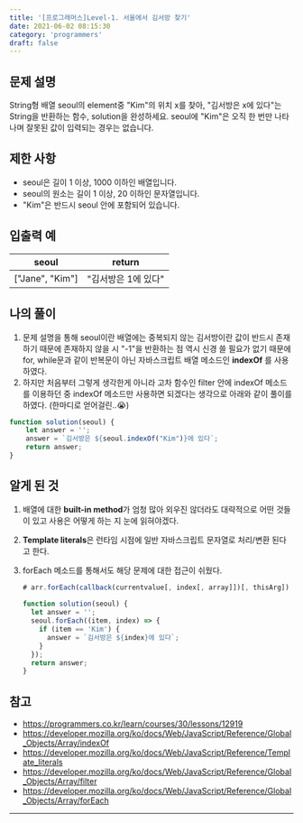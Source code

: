 ```yaml
---
title: '[프로그래머스]Level-1. 서울에서 김서방 찾기'
date: 2021-06-02 08:15:30
category: 'programmers'
draft: false
---
```



## 문제 설명

String형 배열 seoul의 element중 "Kim"의 위치 x를 찾아, "김서방은 x에 있다"는 String을 반환하는  함수, solution을 완성하세요. seoul에 "Kim"은 오직 한 번만 나타나며 잘못된 값이 입력되는 경우는 없습니다.

## 제한 사항

- seoul은 길이 1 이상, 1000 이하인 배열입니다.
- seoul의 원소는 길이 1 이상,  20 이하인 문자열입니다.
- "Kim"은 반드시 seoul 안에 포함되어 있습니다.

## 입출력 예

| seoul           | return              |
| --------------- | ------------------- |
| ["Jane", "Kim"] | "김서방은 1에 있다" |

## 나의 풀이

1. 문제 설명을 통해 seoul이란 배열에는 중복되지 않는 김서방이란 값이 반드시 존재하기 때문에 존재하지 않을 시 "-1"을 반환하는 점 역시 신경 쓸 필요가 없기 때문에 for, while문과 같이 반복문이 아닌 자바스크립트 배열 메소드인 **indexOf** 를 사용하였다.
2. 하지만 처음부터 그렇게 생각한게 아니라 고차 함수인 filter 안에 indexOf 메소드를 이용하던 중 indexOf 메소드만 사용하면 되겠다는 생각으로 아래와 같이 풀이를 하였다. (한마디로 얻어걸린..😭) 

```javascript
function solution(seoul) {
    let answer = '';
    answer = `김서방은 ${seoul.indexOf("Kim")}에 있다`;   
    return answer;
}
```

## 알게 된 것

1. 배열에 대한 **built-in method**가 엄청 많아 외우진 않더라도 대략적으로 어떤 것들이 있고 사용은 어떻게 하는 지 눈에 읽혀야겠다.

2. **Template literals**은 런타임 시점에 일반 자바스크립트 문자열로 처리/변환 된다고 한다.

3. forEach 메소드를 통해서도 해당 문제에 대한 접근이 쉬웠다.

   ```javascript
   # arr.forEach(callback(currentvalue[, index[, array]])[, thisArg])
     
   function solution(seoul) {
     let answer = '';
     seoul.forEach((item, index) => {
       if (item == 'Kim') {
         answer = `김서방은 ${index}에 있다`;   
       }
     });
     return answer;
   }
   ```

## 참고

* https://programmers.co.kr/learn/courses/30/lessons/12919
* https://developer.mozilla.org/ko/docs/Web/JavaScript/Reference/Global_Objects/Array/indexOf
* https://developer.mozilla.org/ko/docs/Web/JavaScript/Reference/Template_literals
* https://developer.mozilla.org/ko/docs/Web/JavaScript/Reference/Global_Objects/Array/filter
* https://developer.mozilla.org/ko/docs/Web/JavaScript/Reference/Global_Objects/Array/forEach

---

